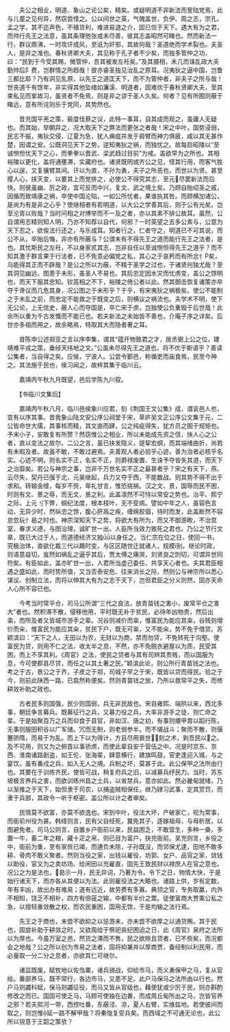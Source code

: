 <!-- { "loadSidebar": true } -->
　　夫公之相业，明道、象山之论公矣，精矣。或疑明道不非新法而訾陆党焉，此与儿童之见何异，然窃尝怪之。公以间世之英，气魄盖世，负伊、周之志，宗孔、孟之学，其不迩声色，不殖货利，难进易退之介，固已信于天下。遇大有为之君，而帅行先王之法意，虽其条理弛张或未尽善，彼其志盖昭然可睹也。然而新法一行，群议鼎沸，一时攻讦成风，至诋为奸邪，其故何哉？圣道绝而学术裂也。夫圣人，是非之准也。春秋贤卿大夫，其见称于孔子者不少矣，而独多管仲之功，曰：“民到于今受其赐，微管仲，吾其被发左衽矣。”及其摄相，未几而诛乱政大夫勤帅后阝费，岂群情之所趋哉！彼亦睿圣独见治乱之原耳。况夷狄之逼中国，岂鲁三都比耶？乃有洞见乱原，以先王之道匡天下，而不为管仲者，非夫子之所与哉！世丧道千有馀年，非实得其他坠绪如濂溪、明道者，固难优于春秋贤卿大夫，至其束私见而挛故习，虽贤者不免焉，则是非之谬于圣人久矣。何者？见有所囿则蔽于睹远，意有所诧则乐于党同，其势然也。

　　昔充国平羌之策，裴度伐蔡之议，此特一事耳，自其成而观之，虽庸人无疑也。而其始，举朝异之，况大取天下之弊法而更张之者哉！宋之中叶，国势浸弱，民志不振，夷狄交侵，辽夏为急，犹人痈疽并发于肩臂而神力俱疲，咸以其无甚作楚，因谓之安。公既洞见天下之势，逆知夷狄之祸，而独忧之。故每启昭陵以“至诚恻怛忧天下之心，而拳拳以晋武、梁武趋过目前”为戒。盖欲早为之所也。其相裕陵以更化，盖将通壅滞，实藏府也。诸贤既罔或齐公之见，怪其行用，而客气胜心以逞，又复攘臂其间。讦以为直，不孙为勇，夫子之所恶也，而世以为贤。甚至撄人心，挟天变，以要其上而党排之，必使公不得究其志，至元尽罢新法而后快。则彼虽幽、厉之政，宜可反而中兴，复文、武之境土矣。乃顾自贻绍圣之戚，因循而致靖康之祸，卒使中国沦陷，一如公所忧者，果谁执其咎。而顾横加诸公，是尚为有是非之心乎？使继相者有若明道，以大公之学善其后，则于公有光矣，岂至沦胥以败哉？当时问相之对博举而不一及之者，亦以其素不排公故耳。虽然，公自谓用志精则知人明，乃亦不知荐以自代，何邪？一时英望之去多公素与，公意为天下忍之，欲俟法行还之，与乐成耳。知者行之，仁者守之，明道已不可其说，而公不从，卒贻后悔，非亦有所蔽与？公谓未有不得先王之道而能行先王之法者，是也。其忧斯民之左衽，不以身家贰其志，岂非自任以至诚恻怛得先王之道乎？而不知其激于群言果于行法者，已不免意必偏党之私，其心之于哀矜而有所忿忄矣，乌能得其正而不辟哉？是公之所以为蔽，不精于圣学之过也，于诸贤何独尤哉？至其洞见幽远，图患于未形，虽圣人不易也。其后忠定因水灾而忧虏变，盖公之馀明也，而天下服其忠知。钦高相之不下，裕陵之倚公者以此。然其御击恢复诸策亦卒夺于谗议而几危其身，况公图之于未形乎？于乎，有宋夷狄之祸极矣。使公不能制之于未乱之前，而忠定不能救之于既变之后，则横议之祸流也。夫学术不明，使下无公论，上无信史，蔽人心而夺国是，卒亡宋于虏，岂独使公负重毁于后世哉！此余所以重为千古发慨而不能已也。若夫新法之未始皆不善也，介庵子序之详矣。后世亦多祖而用之，故余略焉，特取其大而隐者著之耳。

　　昔陈申公述郑亚之言以序李集，谓其“蕴开物致君之才，居丞弼上公之位，建靖难平戎之策，垂经天纬地之文。”公虽未尽得先王之道也，将不优于斯语乎？善读公集者，当自得之矣。应侯，宁波人。公尝令鄞邑，称循吏而庙食焉，民至今神之。其法施于民也，侯习闻之，故梓其集于临川云。

　　嘉靖丙午秋九月既望，邑后学陈九川叙。

　　【书临川文集后】

　　嘉靖丙午秋八月，临川邑侯象川应君，刻《荆国王文公集》成，谓衮邑人也，宜有以序其事。昔我象山陆文安公序公祠堂于宋，草庐吴文正公序公文集于元，二公皆命世大儒，其事核而精，其文直而肆，公之纯疵得失，犹方员之囿于规矩也。予末小子，安敢复有所赘？然窃惟公之相业，所以未能成先资之信，快人心之公者，直以变法之故尔。二公之言，虽已抉发隐义，提挈宏纲，而其端绪曲折，尚若有未暇及者。故虽不敏，不敢过避焉。夫善观人者必验乎心迹，善为治者必核乎名实。心迹不明，则名实不正，名实不正，则爵禄废置、生诛予夺皆失其道，而天下之治靡矣。若公与神宗之事，岂非千万世名实不正之最甚者乎？宋之有天下，燕、云尽失，契丹已强于北，元昊继起，兵力又夺于西，不能数战。则其势不得不出于求和。转输金缯，每岁不赀，卑礼甘言，惟恐挑祸。汉之文、景，国辱而民不困，时则有文、景之辱，而无文、景之利。此盖凛然不可恃以常安之势也。治平、熙宁之际，上元刂下弊，纲纪法度，根本枝叶，无不受病。譬如中年之人，虽容色言动，无异少时，然纵恣之馀，腹心肝鬲之疾，缠绵胶锢，待时而发，此盖断然不容怠忽玩忄曷之时也。神宗深知天下之势，将欲大有所为，而又不御游畋，不治宫室，眷求义德，与图治理，诚旷世一出，人臣所当效力致死之君也。乃公之节行文章，既已大过于人，而道德经济又独以身任之。当仁宗在位之日，使回一书，究极治体，直欲化裁三代以趣时变，与区区随世迁就诸人，规模别。继论时政，则语意益切，岌然如祸乱之逼乎其后，贾太傅之痛哭，刘贤良之剀切，可谓异世同符矣。有臣如此，盖亦旷世一出，人君所当虚己委任、共享天心者也。夫其君臣相遇之盛如此，而时势所值，又当否泰安危、往来消长之际，然则公与神宗所以悉心谋议、创制立法，而将以伸其大有为之志于天下，岂但君臣之分义则然，固亦天命人心所不容已也。

　　今考当时常平仓，司马公所谓“三代之良法，放青苗钱之害小，废常平仓之害大”者也。然积滞不散，侵移他用，平时既无补于贫民，必待年凶物贵，然后出粜，而所及者又皆城市游手之辈。况谷则减价而粜，惟富民为能应其粜，谷贱则增价而籴，惟富民为能应其籴，贫民下户，既无可粜，又不能籴，势不免于借贷。苏颖滨曰：“天下之人，无田以为农，无财以为商，禁而勿贷，不免转死于沟壑。使富民为贷，则用不仁之法，收太半之息，不然，亦不免脱衣避屋以为质，民受其困，而上不享其利。《周官》之法，使民之贷者与其有司辨其贵贱，而以国服为息，今可使郡县尽贷，而任之以其土著之民。”颖滨此论，则公所行青苗钱之法也。考之于古，景公之于齐，子皮之于郑，司城子罕之于宋，既皆以贷而得民。验之于今，则前此陕西一路，已翕然称便矣。然则青苗钱之放，乃所以救常平之失，而修耕敛补助之政也。

　　古者民多则国强，民少则国弱，兵无非民故也。宋自雍熙、端拱以来，西北多事，朝廷争言募兵。既募征行之兵，又募力役之兵，大率非游手之徒，则亡命之辈。于是始聚百万之兵而仰食于县官，非如汉、唐之初，有事则擐甲胄以蹈行陈，无事则服田积谷以广军储。冗而无制，则老弱参半，而不堪战斗；聚而不散，则偃蹇骄隋，而易于为乱。而上下以为得计，方且尽用衰世刻之术，剥吾民以之。及不可用，则又为之俯首以事骄虏，而使此辈自安于营伍之中。况是时京东、京西、淮南诸路剧盗，如王伦、张海辈，肆意横行，建旗鸣鼓，官吏逢迎入城，与之宴饮，虽有番戍之兵，如入无人之境。兵制之坏，莫甚于此。此公保甲之法所由行也。其要在于训练齐民，使皆可战，稍复府兵之旧，以减募兵纾民力。当时，苏东坡极言养兵之害，而欲训练州县之土兵，以省禁兵，意亦如此。然必畿甸就绪，乃以渐推之于天下，始但隶于司农，以捕盗贼相保任，继乃肄习武事，定其赏罚，而隶于兵部，其政令一听于枢密。盖公所以计之者审矣。

　　民情莫不欲富，亦莫不欲逸也。宋到中叶，役法大坏，产破家亡，视为常事，而衙前州役为甚。韩绛则言，民有父自经死，冀免其子，逐嫁祖母，与母析居，以图避免者。司马公则言，自置乡户衙前以来，民益困乏，不敢营生，多种一桑，多置一牛，畜二年之粮，藏十疋之帛，则已目为富户，抉充衙前。吴充则言，乡役之中，衙前为重，至有家赀已竭，而逋负未除，子孙既没，而邻保尤逮，田地不敢多耕、骨肉不敢义聚者。然则当役之家，出钱以雇役，坊郭、女户、品官之家，敛钱以助役，官又为之卖坊场、给闲田以充雇直，固先王致民财以禄庶人在官之意也。况公之为是法也，曷示一月，民无异词，乃著为令。令下之日，物情大快，于是始行诸天下，而亦各从其便以为法。此则雇役法之大略也。诸路上供，岁有定数。年有丰凶，故出办有难易；道有远近，故劳费有多寡。典领之官，专务取赢，内外不相知，饶乏不相补，四方有倍蓰之输，中都有半价之鬻。徒使富商大贾乘公私之急，以擅轻重敛散之权，而农民重困，国用无馀，于是均输之法行焉。

　　先王之于商也，未尝不欲抑之以惩游末，亦未尝不欲厚之以通货贿。其于民也，固尝补助于耕敛之时，又欲周给于祭祀丧纪困迫之日，此《周官》泉府之法所以为厚也。今虽万室之邑，然货之滞而不售，民之欲赊且贷者，已不赀矣，而况都会之地哉？公之所以创为市易之法者，固将抑兼并以厚商贾，备经制以利民用，而必量取一分二分之息者，亦欲其仁可继尔。

　　诸监既废，赋牧地以佐刍粟，诸兵骑战，仰给市马，而义勇保甲之马，复从官给。番部养马，既不常行，各边市马，又患不足。此户马保马之法所由以行也。然户马则蠲科赋，保马则蠲征役，而马又皆从官级也，藉使犹或少厉于民，则亦斟酌修改之而已。国固可使乏马，马顾可使独在边番，而成周丘甸所出之马，岂皆官养之邪？若夫熙河一带，西控吐番，东蔽泾、凉，夏人右臂，实维兹地。若使彼间而取之，则岂惟延一路不解甲哉？将秦陇复受兵矣。而西域之不可通无论也，此公所以锐意于王韶之策欤？

